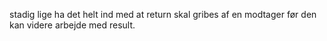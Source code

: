 stadig lige ha det helt ind med at return skal gribes af en modtager før den kan videre arbejde med result.